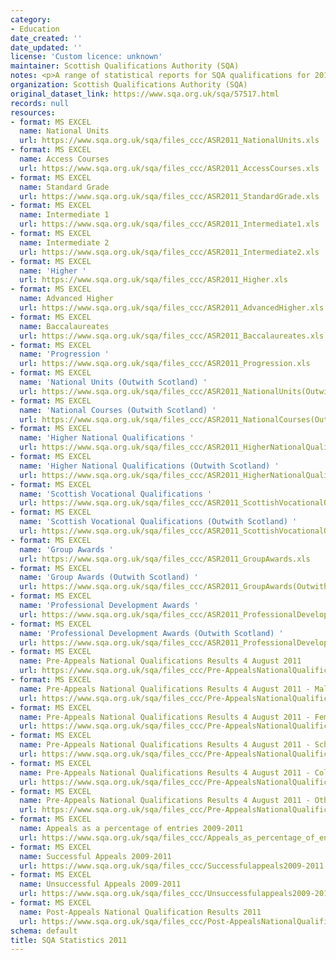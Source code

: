 ```yaml
---
category:
- Education
date_created: ''
date_updated: ''
license: 'Custom licence: unknown'
maintainer: Scottish Qualifications Authority (SQA)
notes: <p>A range of statistical reports for SQA qualifications for 2011.</p>
organization: Scottish Qualifications Authority (SQA)
original_dataset_link: https://www.sqa.org.uk/sqa/57517.html
records: null
resources:
- format: MS EXCEL
  name: National Units
  url: https://www.sqa.org.uk/sqa/files_ccc/ASR2011_NationalUnits.xls
- format: MS EXCEL
  name: Access Courses
  url: https://www.sqa.org.uk/sqa/files_ccc/ASR2011_AccessCourses.xls
- format: MS EXCEL
  name: Standard Grade
  url: https://www.sqa.org.uk/sqa/files_ccc/ASR2011_StandardGrade.xls
- format: MS EXCEL
  name: Intermediate 1
  url: https://www.sqa.org.uk/sqa/files_ccc/ASR2011_Intermediate1.xls
- format: MS EXCEL
  name: Intermediate 2
  url: https://www.sqa.org.uk/sqa/files_ccc/ASR2011_Intermediate2.xls
- format: MS EXCEL
  name: 'Higher '
  url: https://www.sqa.org.uk/sqa/files_ccc/ASR2011_Higher.xls
- format: MS EXCEL
  name: Advanced Higher
  url: https://www.sqa.org.uk/sqa/files_ccc/ASR2011_AdvancedHigher.xls
- format: MS EXCEL
  name: Baccalaureates
  url: https://www.sqa.org.uk/sqa/files_ccc/ASR2011_Baccalaureates.xls
- format: MS EXCEL
  name: 'Progression '
  url: https://www.sqa.org.uk/sqa/files_ccc/ASR2011_Progression.xls
- format: MS EXCEL
  name: 'National Units (Outwith Scotland) '
  url: https://www.sqa.org.uk/sqa/files_ccc/ASR2011_NationalUnits(OutwithScotland).xls
- format: MS EXCEL
  name: 'National Courses (Outwith Scotland) '
  url: https://www.sqa.org.uk/sqa/files_ccc/ASR2011_NationalCourses(OutwithScotland).xls
- format: MS EXCEL
  name: 'Higher National Qualifications '
  url: https://www.sqa.org.uk/sqa/files_ccc/ASR2011_HigherNationalQualifications.xls
- format: MS EXCEL
  name: 'Higher National Qualifications (Outwith Scotland) '
  url: https://www.sqa.org.uk/sqa/files_ccc/ASR2011_HigherNationalQualifications(OutwithScotland).xls
- format: MS EXCEL
  name: 'Scottish Vocational Qualifications '
  url: https://www.sqa.org.uk/sqa/files_ccc/ASR2011_ScottishVocationalQualifications.xls
- format: MS EXCEL
  name: 'Scottish Vocational Qualifications (Outwith Scotland) '
  url: https://www.sqa.org.uk/sqa/files_ccc/ASR2011_ScottishVocationalQualifications(OutwithScotland).xls
- format: MS EXCEL
  name: 'Group Awards '
  url: https://www.sqa.org.uk/sqa/files_ccc/ASR2011_GroupAwards.xls
- format: MS EXCEL
  name: 'Group Awards (Outwith Scotland) '
  url: https://www.sqa.org.uk/sqa/files_ccc/ASR2011_GroupAwards(OutwithScotland).xls
- format: MS EXCEL
  name: 'Professional Development Awards '
  url: https://www.sqa.org.uk/sqa/files_ccc/ASR2011_ProfessionalDevelopmentAwards.xls
- format: MS EXCEL
  name: 'Professional Development Awards (Outwith Scotland) '
  url: https://www.sqa.org.uk/sqa/files_ccc/ASR2011_ProfessionalDevelopmentAwards(OutwithScotland).xls
- format: MS EXCEL
  name: Pre-Appeals National Qualifications Results 4 August 2011
  url: https://www.sqa.org.uk/sqa/files_ccc/Pre-AppealsNationalQualificationResults4August2011.xls
- format: MS EXCEL
  name: Pre-Appeals National Qualifications Results 4 August 2011 - Male candidates
  url: https://www.sqa.org.uk/sqa/files_ccc/Pre-AppealsNationalQualificationResults4August2011_MaleCandidates.xls
- format: MS EXCEL
  name: Pre-Appeals National Qualifications Results 4 August 2011 - Female candidates
  url: https://www.sqa.org.uk/sqa/files_ccc/Pre-AppealsNationalQualificationResults4August2011_FemaleCandidates.xls
- format: MS EXCEL
  name: Pre-Appeals National Qualifications Results 4 August 2011 - Schools
  url: https://www.sqa.org.uk/sqa/files_ccc/Pre-AppealsNationalQualificationResults4August2011_Schools.xls
- format: MS EXCEL
  name: Pre-Appeals National Qualifications Results 4 August 2011 - Colleges
  url: https://www.sqa.org.uk/sqa/files_ccc/Pre-AppealsNationalQualificationResults4August2011_Colleges.xls
- format: MS EXCEL
  name: Pre-Appeals National Qualifications Results 4 August 2011 - Other Centres
  url: https://www.sqa.org.uk/sqa/files_ccc/Pre-AppealsNationalQualificationResults4August2011_OtherCentres.xls
- format: MS EXCEL
  name: Appeals as a percentage of entries 2009-2011
  url: https://www.sqa.org.uk/sqa/files_ccc/Appeals_as_percentage_of_entries2009-2011.xls
- format: MS EXCEL
  name: Successful Appeals 2009-2011
  url: https://www.sqa.org.uk/sqa/files_ccc/Successfulappeals2009-2011.xls
- format: MS EXCEL
  name: Unsuccessful Appeals 2009-2011
  url: https://www.sqa.org.uk/sqa/files_ccc/Unsuccessfulappeals2009-2011.xls
- format: MS EXCEL
  name: Post-Appeals National Qualification Results 2011
  url: https://www.sqa.org.uk/sqa/files_ccc/Post-AppealsNationalQualificationResultsNov11.xls
schema: default
title: SQA Statistics 2011
---
```

